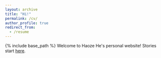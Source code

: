 ```yaml
---
layout: archive
title: "Hi!"
permalink: /cv/
author_profile: true
redirect_from:
  - /resume
---
```


{% include base_path %}
Welcome to Haoze He's personal website! Stories start [here](https://hectorhhz.github.io/).